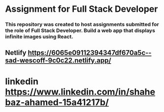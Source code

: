 # Assignment for Full Stack Developer

### This repository was created to host assignments submitted for the role of Full Stack Developer. Build a web app that displays infinite images using React.

## Netlify https://6065e09112394347df670a5c--sad-wescoff-9c0c22.netlify.app/

# linkedin https://www.linkedin.com/in/shahebaz-ahamed-15a41217b/
